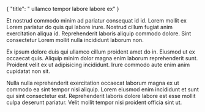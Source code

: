 {
  "title": " ullamco tempor labore labore ex"
}

Et nostrud commodo minim ad pariatur consequat id id. Lorem mollit ex Lorem pariatur do quis qui labore irure. Nostrud cillum fugiat anim exercitation aliqua id. Reprehenderit laboris aliquip commodo dolore. Sint consectetur Lorem mollit nulla incididunt laborum non.

Ex ipsum dolore duis qui ullamco cillum proident amet do in. Eiusmod ut ex occaecat quis. Aliquip minim dolor magna enim laborum reprehenderit sunt. Proident velit ex ut adipisicing incididunt. Irure commodo aute enim anim cupidatat non sit.

Nulla nulla reprehenderit exercitation occaecat laborum magna ex ut commodo ea sint tempor nisi aliquip. Lorem eiusmod enim incididunt et sunt qui sint consectetur est. Reprehenderit laboris dolore labore est esse mollit culpa deserunt pariatur. Velit mollit tempor nisi proident officia sint ut.